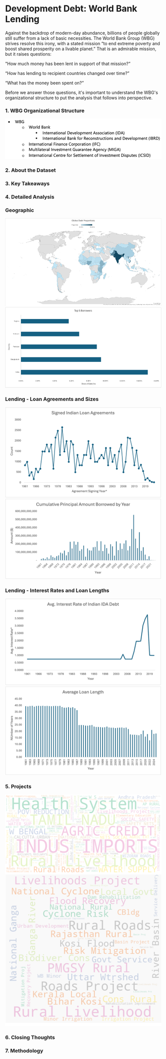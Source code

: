 # Development Debt: World Bank Lending

Against the backdrop of modern-day abundance, billions of people globally still suffer from a lack of basic necessities. The World Bank Group (WBG) strives resolve this irony, with a stated mission “to end extreme poverty and boost shared prosperity on a livable planet.” That is an admirable mission, but it raises questions:

"How much money has been lent in support of that mission?”

“How has lending to recipient countries changed over time?”

“What has the money been spent on?”

Before we answer those questions, it's important to understand the WBG's organizational structure to put the analysis that follows into perspective.

### 1. WBG Organizational Structure

<img src="images/WBG Org Structure.png?raw=true"/>

### 2. About the Dataset 

### 3. Key Takeaways

### 4. Detailed Analysis

### Geographic

<img src="images/Global Debt Proportions.png?raw=true"/>

<img src="images/Top 5 Borrowers.png?raw=true"/>

### Lending - Loan Agreements and Sizes

<img src="images/Signed Indian Loan Agreements.png?raw=true"/>

<img src="images/Cumulative Principal Amount Borrowed by Year.png?raw=true"/>

### Lending - Interest Rates and Loan Lengths

<img src="images/Avg. Interest Rate of Indian IDA Debt.png?raw=true"/>

<img src="images/Average Loan Length.png?raw=true"/>

### 5. Projects

<img src="images/All Projects.png?raw=true"/>

<img src="images/2011 Projects.png?raw=true"/>

### 6. Closing Thoughts

### 7. Methodology
